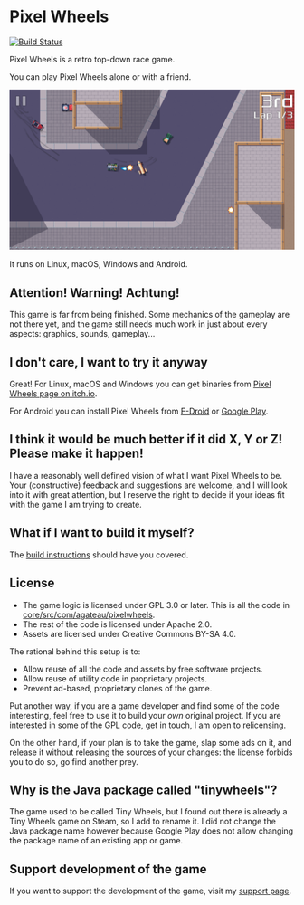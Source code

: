 # Pixel Wheels

[![Build Status](https://travis-ci.org/agateau/pixelwheels.svg?branch=master)](https://travis-ci.org/agateau/pixelwheels)

Pixel Wheels is a retro top-down race game.

You can play Pixel Wheels alone or with a friend.

![Screenshot](fastlane/metadata/android/en-US/images/phoneScreenshots/4-gun.png)

It runs on Linux, macOS, Windows and Android.

## Attention! Warning! Achtung!

This game is far from being finished. Some mechanics of the gameplay are not there yet, and the game still needs much work in just about every aspects: graphics, sounds, gameplay...

## I don't care, I want to try it anyway

Great! For Linux, macOS and Windows you can get binaries from [Pixel Wheels page on itch.io][itch].

For Android you can install Pixel Wheels from [F-Droid][fd] or [Google Play][gplay].

[itch]: http://agateau.itch.io/pixelwheels
[fd]: https://f-droid.org/fr/packages/com.agateau.tinywheels.android/
[gplay]: https://play.google.com/apps/testing/com.agateau.tinywheels.android


## I think it would be much better if it did X, Y or Z! Please make it happen!

I have a reasonably well defined vision of what I want Pixel Wheels to be.  Your (constructive) feedback and suggestions are welcome, and I will look into it with great attention, but I reserve the right to decide if your ideas fit with the game I am trying to create.

## What if I want to build it myself?

The [build instructions][build] should have you covered.

[build]: doc/building.md

## License

- The game logic is licensed under GPL 3.0 or later. This is all the code in [core/src/com/agateau/pixelwheels](core/src/com/agateau/pixelwheels).
- The rest of the code is licensed under Apache 2.0.
- Assets are licensed under Creative Commons BY-SA 4.0.

The rational behind this setup is to:

- Allow reuse of all the code and assets by free software projects.
- Allow reuse of utility code in proprietary projects.
- Prevent ad-based, proprietary clones of the game.

Put another way, if you are a game developer and find some of the code interesting, feel free to use it to build your *own* original project. If you are interested in some of the GPL code, get in touch, I am open to relicensing.

On the other hand, if your plan is to take the game, slap some ads on it, and release it without releasing the sources of your changes: the license forbids you to do so, go find another prey.

## Why is the Java package called "tinywheels"?

The game used to be called Tiny Wheels, but I found out there is already a Tiny Wheels game on Steam, so I add to rename it. I did not change the Java package name however because Google Play does not allow changing the package name of an existing app or game.

## Support development of the game

If you want to support the development of the game, visit my [support page][support].

[support]: https://agateau.com/support/
